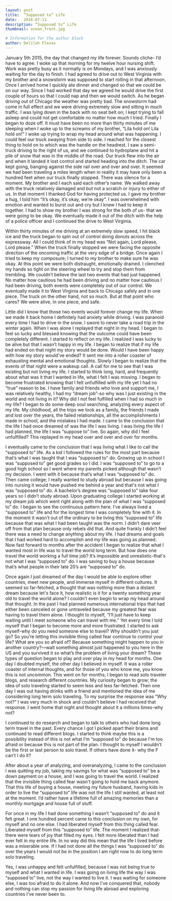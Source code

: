 ```yaml
---
layout: post
title:  “Supposed to” Life
date:   2016-07-11
description: “Supposed to” Life
thumbnail: ocean_front.jpg

# Information for the author block
author: Delilah Flexas
---
```

January 5th 2015, the day that changed my life forever. Sounds cliche- I’d have to agree. I woke up that morning for my twelve hour nursing shift. Work was pretty busy as it normally is on Mondays, and I was anxiously waiting for the day to finish. I had agreed to drive out to West Virginia with my brother and a snowstorm was supposed to start rolling in that afternoon. Once I arrived home I quickly ate dinner and changed so that we could be on our way. Since I had worked that day we agreed he would drive the first couple of hours so that I could nap and then we would switch. As he began driving out of Chicago the weather was pretty bad. The snowstorm had come in full effect and we were driving extremely slow and sitting in much traffic. I was lying down in the back with no seat belt on; I kept trying to fall asleep and could not get comfortable no matter how much I tried. Finally I began to doze off. It must have been no more than thirty minutes of me sleeping when I woke up to the screams of my brother, “Lila hold on! Lila hold on!” I woke up trying to wrap my head around what was happening. I could feel our truck swaying from side to side. I reached for the closest thing to hold on to which was the handle on the headrest. I saw a semi-truck driving to the right of us, and we continued to hydroplane and hit a pile of snow that was in the middle of the road. Our truck flew into the air and when it landed it lost control and started heading into the ditch. The car kept going, banging against the side rail over and over and over. It seemed we had been traveling a miles length when in reality it may have only been a hundred feet when our truck finally stopped. There was silence for a moment. My brother and I each said each other’s name. We walked away with the truck relatively damaged and but not a scratch or injury to either of us. In that moment I thanked God for having protected us. I gave my brother a hug, I told him “it’s okay, it’s okay, we’re okay”. I was overwhelmed with emotion and wanted to burst out and cry but I knew I had to keep it together. I had to show my brother I was strong for the both of us- that we were going to be okay. We eventually made it out of the ditch with the help of a police officer and I continued the drive to West Virginia.

Within thirty minutes of me driving at an extremely slow speed, I hit black ice and the truck began to spin out of control doing donuts across the expressway. All I could think of in my head was “Not again, Lord please, Lord please.” When the truck finally stopped we were facing the opposite direction of the oncoming traffic at the very edge of a bridge. Once again I tried to keep my composure; I turned to my brother to make sure he was okay. At this point we were both distraught, emotionally drained. I clenched my hands so tight on the steering wheel to try and stop them from trembling.  We couldn’t believe the last two events that had just happened. No matter how cautious he had been driving and no matter how cautious I had been driving, both events were completely out of our control. We eventually made it to West Virginia and back to Chicago safely and in one piece. The truck on the other hand, not so much. But at that point who cares? We were alive, in one piece, and safe.



Little did I know that those two events would forever change my life. When we made it back home I definitely had anxiety while driving. I was paranoid every time I had to drive in the snow. I swore to never take a road trip in the winter again. When I was alone I replayed that night in my head. I began to feel so lucky and blessed knowing that the outcome could have been completely different. I started to reflect on my life. I realized I was lucky to be alive but that I wasn’t happy in my life. I began to realize that if my life had ended on that night my story would be done. Would I have been happy with how my story would've ended? It sent me into a roller coaster of exhausting mental and emotional thoughts. Slowly I began to realize that the events of that night were a wakeup call. A call for me to see that I was existing but not living my life. I started to think long, hard, and frequently about what was it that I wanted in life, what I felt I was missing. I began to become frustrated knowing that I felt unfulfilled with my life yet I had no “true” reason to be. I have family and friends who love and support me, I was relatively healthy, I had my “dream job”-so why was I just existing in the world and not living in it? Why did I not feel fulfilled when I had so much in my life? I began to do some deep soul searching, analyzing every aspect of my life. My childhood, all the trips we took as a family, the friends I made and lost over the years, the failed relationships, all the accomplishments I made in school, and the mistakes I had made. I came to the conclusion that the life I had once dreamed of was the life I was living. I was living the life I had planned, the life I was “suppose to” live. So again, why did I feel unfulfilled? This replayed in my head over and over and over for months.

I eventually came to the conclusion that I was living what I like to call the “supposed to” life. As a kid I followed the rules for the most part because that’s what I was taught that I was “supposed to” do. Growing up in school I was “supposed to”  get good grades so I did. I was “supposed to” to go to a good high school so I went where my parents picked although that wasn’t my decision. I went with it because that’s what I was “supposed to” do. Then came college; I really wanted to study abroad but because I was going into nursing it would have pushed me behind a year and that's not what I was “supposed to” do. A bachelor’s degree was “supposed to” take four years so I didn’t study abroad. Upon graduating college I started working at my dream job which went right along with the plan of what I was “supposed to” do. I began to see the continuous pattern here. I’ve always lived a “supposed to” life and for the longest time I was completely fine with it. In the moment it wasn’t out of the ordinary to be living this “supposed to” life because that was what I had been taught was the norm. I didn’t dare veer off from that plan because only rebels did that. And quite frankly I didn’t feel there was a need to change anything about my life. I had dreams and goals that I had worked hard to accomplish and my life was going as planned. Now fast forward to months after the accident I began to realize that what I wanted most in life was to travel the world long term. But how does one travel the world working a full time job? It’s impossible and unrealistic-that's not what I was “supposed to” do. I was saving to buy a house because that’s what people in their late 20’s are “supposed to” do.

Once again I just dreamed of the day I would be able to explore other countries, meet new people, and immerse myself in different cultures. It seemed so far-fetched, a thought that was nothing more than a distant dream because let's face it, how realistic is it for a twenty something year old to travel the world alone? I couldn’t even begin to wrap my head around that thought. In the past I had planned numerous international trips that had either been canceled or gone untraveled because my greatest fear was having to travel them alone. I thought to myself, “I’ll just have to keep waiting until I meet someone who can travel with me.” Yet every time I told myself that I began to become more and more frustrated. I started to ask myself-why do you need someone else to travel? Why shouldn’t you just go? So you’re letting this invisible thing called fear continue to control your life? What are you so afraid of? Because something might happen to you in another country?—wait something almost just happened to you here in the US and you survived it so what’s the problem of living your dream? These types of question began to play and over play in my head for months. One day I doubted myself, the other day I believed in myself. It was a roller coaster of internal thoughts, and for those of you who know me, you know this is not uncommon. This went on for months; I began to read solo traveler blogs, and research different countries. My curiosity began to grow; the idea of solo traveling started to seem less and less far-fetched. Then one day I was out having drinks with a friend and mentioned the idea of me considering long term solo traveling. To my surprise the response was “Why not?” I was very much in shock and couldn't believe I had received that response. I went home that night and thought about it a millions times-why not?

I continued to do research and began to talk to others who had done long term travel in the past. Every chance I got I picked apart their brains and continued to read different blogs. I started to think maybe this is a possibility instead of this is not what I’m “supposed to” do because I'm too afraid or because this is not part of the plan. I thought to myself I wouldn’t be the first or last person to solo travel. If others have done it- why the F can’t I do it?

After about a year of analyzing, and overanalyzing, I came to the conclusion I was quitting my job, taking my savings for what was “supposed to” be a down payment on a house, and I was going to travel the world. I realized that the invisible thing called fear wasn’t going to hold me back anymore. That this life of buying a house, meeting my future husband, having kids in order to live the “supposed to” life was not the life I still wanted, at least not at the moment. I’d rather have a lifetime full of amazing memories than a monthly mortgage and house full of stuff.


For once in my life I had done something I wasn’t “supposed to” do and it felt great. I one hundred percent came to this conclusion on my own, for myself and no one else. I had liberated myself from this thing called fear. Liberated myself from this “supposed to” life. The moment I realized that- there were tears of joy that filled my eyes. I felt more liberated than I had ever felt in my entire life. In no way did this mean that the life I lived before was a miserable one. If I had not done all the things I was “supposed to” do over the years I would not be in the position I am right now to do long term solo traveling.

Yes, I was unhappy and felt unfulfilled, because I was not being true to myself and what I wanted in life. I was going on living life the way I was “supposed to” live, not the way I wanted to live it. I was waiting for someone else, I was too afraid to do it alone. And now I’ve conquered that, nobody and nothing can stop my passion for living life abroad and exploring countries I've never been to. 
